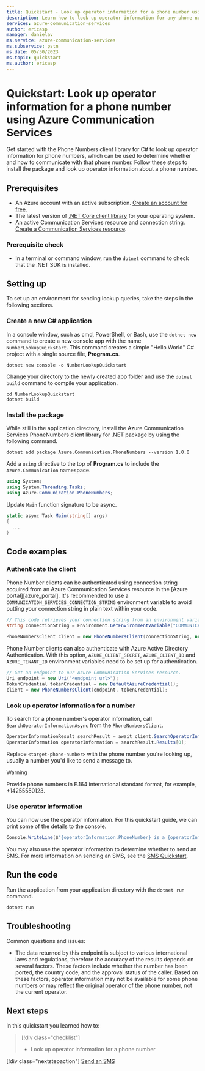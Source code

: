 ```yaml
---
title: Quickstart - Look up operator information for a phone number using Azure Communication Services
description: Learn how to look up operator information for any phone number using Azure Communication Services
services: azure-communication-services
author: ericasp
manager: danielav
ms.service: azure-communication-services
ms.subservice: pstn
ms.date: 05/30/2023
ms.topic: quickstart
ms.author: ericasp
---
```


# Quickstart: Look up operator information for a phone number using Azure Communication Services

Get started with the Phone Numbers client library for C# to look up operator information for phone numbers, which can be used to determine whether and how to communicate with that phone number.  Follow these steps to install the package and look up operator information about a phone number.

## Prerequisites

- An Azure account with an active subscription. [Create an account for free](https://azure.microsoft.com/free/?WT.mc_id=A261C142F).
- The latest version of [.NET Core client library](https://dotnet.microsoft.com/download/dotnet-core) for your operating system.
- An active Communication Services resource and connection string. [Create a Communication Services resource](../create-communication-resource.md).

### Prerequisite check

- In a terminal or command window, run the `dotnet` command to check that the .NET SDK is installed.

## Setting up

To set up an environment for sending lookup queries, take the steps in the following sections.

### Create a new C# application

In a console window, such as cmd, PowerShell, or Bash, use the `dotnet new` command to create a new console app with the name `NumberLookupQuickstart`. This command creates a simple "Hello World" C# project with a single source file, **Program.cs**.

```console
dotnet new console -o NumberLookupQuickstart
```

Change your directory to the newly created app folder and use the `dotnet build` command to compile your application.

```console
cd NumberLookupQuickstart
dotnet build
```

### Install the package

While still in the application directory, install the Azure Communication Services PhoneNumbers client library for .NET package by using the following command.

```console
dotnet add package Azure.Communication.PhoneNumbers --version 1.0.0
```

Add a `using` directive to the top of **Program.cs** to include the `Azure.Communication` namespace.

```csharp
using System;
using System.Threading.Tasks;
using Azure.Communication.PhoneNumbers;
```

Update `Main` function signature to be async.

```csharp
static async Task Main(string[] args)
{
  ...
}
```

## Code examples

### Authenticate the client

Phone Number clients can be authenticated using connection string acquired from an Azure Communication Services resource in the [Azure portal][azure_portal].
It's recommended to use a `COMMUNICATION_SERVICES_CONNECTION_STRING` environment variable to avoid putting your connection string in plain text within your code.

```csharp
// This code retrieves your connection string from an environment variable.
string connectionString = Environment.GetEnvironmentVariable("COMMUNICATION_SERVICES_CONNECTION_STRING");
  
PhoneNumbersClient client = new PhoneNumbersClient(connectionString, new PhoneNumbersClientOptions(PhoneNumbersClientOptions.ServiceVersion.V2023_05_01_Preview));
```

Phone Number clients can also authenticate with Azure Active Directory Authentication. With this option,
`AZURE_CLIENT_SECRET`, `AZURE_CLIENT_ID` and `AZURE_TENANT_ID` environment variables need to be set up for authentication.

```csharp
// Get an endpoint to our Azure Communication Services resource.
Uri endpoint = new Uri("<endpoint_url>");
TokenCredential tokenCredential = new DefaultAzureCredential();
client = new PhoneNumbersClient(endpoint, tokenCredential);
```

### Look up operator information for a number

To search for a phone number's operator information, call `SearchOperatorInformationAsync` from the `PhoneNumbersClient`.

```csharp
OperatorInformationResult searchResult = await client.SearchOperatorInformationAsync(new[] { "<target-phone-number>" });
OperatorInformation operatorInformation = searchResult.Results[0];
```

Replace `<target-phone-number>` with the phone number you're looking up, usually a number you'd like to send a message to.

> [!WARNING]
> Provide phone numbers in E.164 international standard format, for example, +14255550123.

### Use operator information

You can now use the operator information.  For this quickstart guide, we can print some of the details to the console.

```csharp
Console.WriteLine($"{operatorInformation.PhoneNumber} is a {operatorInformation.NumberType ?? "unknown"} number, operated by {operatorInformation.OperatorDetails.Name ?? "an unknown operator"}");
```

You may also use the operator information to determine whether to send an SMS.  For more information on sending an SMS, see the [SMS Quickstart](../sms/send.md).

## Run the code

Run the application from your application directory with the `dotnet run` command.

```console
dotnet run
```

## Troubleshooting

Common questions and issues:

- The data returned by this endpoint is subject to various international laws and regulations, therefore the accuracy of the results depends on several factors.  These factors include whether the number has been ported, the country code, and the approval status of the caller.  Based on these factors, operator information may not be available for some phone numbers or may reflect the original operator of the phone number, not the current operator.

## Next steps

In this quickstart you learned how to:
> [!div class="checklist"]
> * Look up operator information for a phone number

[!div class="nextstepaction"]
[Send an SMS](../sms/send.md)
